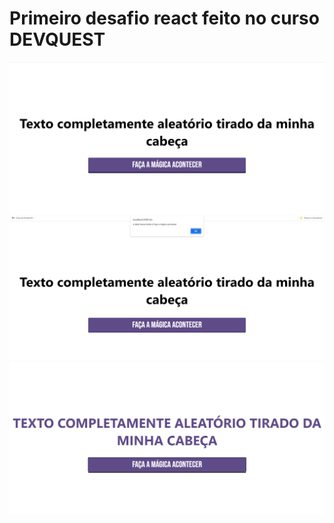 # Primeiro desafio react feito no curso DEVQUEST

<img src="./public/img-readme/image-1.png">
<img src="./public/img-readme/image-2.png">
<img src="./public/img-readme/image-3.png">

